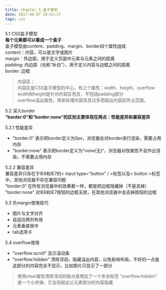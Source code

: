 ```yaml
---
title: chapter_5_盒子模型
date: 2017-06-07 19:52:17
tags: css
---
```


5.1 CSS盒子模型  
**每个元素都可以看成一个盒子**  
盒子模型由content、padding、margin、border四个属性组成  
content：内容，可以是文字或图片    
margin：外边距，用于定义页面中元素与元素之间的距离    
padding: 内边距（也称“补白”），用于定义内容与边框之间的距离  
border: 边框 
>内容区：  
内容区是CSS盒子模型的中心，有三个属性：width、height、overflow  
width和height是针对内容区而言，不包括padding部分  
overflow溢出属性，用来处理内容信息过多而超出内容区所占范围。  

5.2 深入border  
**“border:0”和“border:none”的区别主要体现在两点：性能差异和兼容差异**
  
5.2.1 性能差异 
 
* "border:0“ 表示把border定义为0px，浏览器会对border进行渲染，需要占用内存
* "border:none" 表示把border定义为”none(无)“，浏览器对改属性不会作出渲染，不需要占用内存  

5.2.2 兼容差异  
兼容差异只存在于IE6和IE7的< input type="button" / >标签以及< button >标签中，其他浏览器不存在兼容问题  
"border:0“ 在所有浏览器中的效果都一样，都是把边框隐藏掉（不是去掉）   
"border:none"  对IE6和IE7按钮的边框无效，在其他浏览器中会去掉按钮的边框
  
5.3 负margin使用技巧  

* 图片与文字对齐
* 自适应两列布局
* 元素垂直居中
* tab选项卡

5.4 overflow使用  

* "overflow:scroll" 显示滚动条  
* "overflow:hidden" 清除浮动，隐藏溢出内容，以免影响布局，不好的一点是这部分的内容完全不显示，比如图片只显示了一部分  

>使用clear属性清除浮动的缺点是增加了一个多余标签
>"overflow:hidden" 是一个小炸弹，它会将超出父元素部分的内容隐藏



